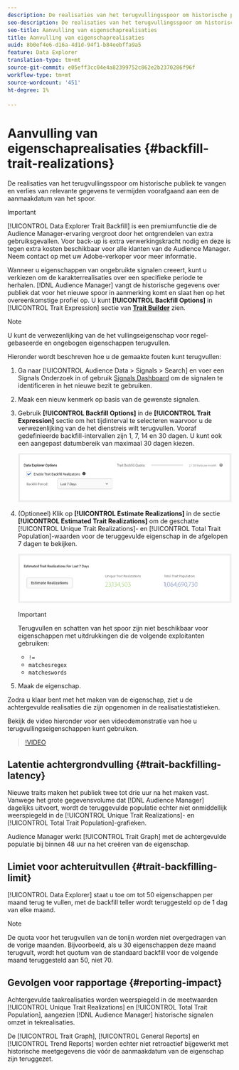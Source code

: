```yaml
---
description: De realisaties van het terugvullingsspoor om historische publiek te vangen en verlies van relevante gegevens te vermijden voorafgaand aan een de aanmaakdatum van het spoor.
seo-description: De realisaties van het terugvullingsspoor om historische publiek te vangen en verlies van relevante gegevens te vermijden voorafgaand aan een de aanmaakdatum van het spoor.
seo-title: Aanvulling van eigenschaprealisaties
title: Aanvulling van eigenschaprealisaties
uuid: 8b0ef4e6-d16a-4d1d-94f1-b84eebffa9a5
feature: Data Explorer
translation-type: tm+mt
source-git-commit: e05eff3cc04e4a82399752c862e2b2370286f96f
workflow-type: tm+mt
source-wordcount: '451'
ht-degree: 1%

---
```



# Aanvulling van eigenschaprealisaties {#backfill-trait-realizations}

De realisaties van het terugvullingsspoor om historische publiek te vangen en verlies van relevante gegevens te vermijden voorafgaand aan een de aanmaakdatum van het spoor.

>[!IMPORTANT]
>
>[!UICONTROL Data Explorer Trait Backfill] is een premiumfunctie die de Audience Manager-ervaring vergroot door het ontgrendelen van extra gebruiksgevallen. Voor back-up is extra verwerkingskracht nodig en deze is tegen extra kosten beschikbaar voor alle klanten van de Audience Manager. Neem contact op met uw Adobe-verkoper voor meer informatie.

Wanneer u eigenschappen van ongebruikte signalen creeert, kunt u verkiezen om de karakterrealisaties over een specifieke periode te herhalen. [!DNL Audience Manager] vangt de historische gegevens over publiek dat voor het nieuwe spoor in aanmerking komt en slaat hen op het overeenkomstige profiel op. U kunt **[!UICONTROL Backfill Options]** in [!UICONTROL Trait Expression] sectie van **[Trait Builder](../../features/traits/about-trait-builder.md)** zien.

>[!NOTE]
>
>U kunt de verwezenlijking van de het vullingseigenschap voor regel-gebaseerde en ongebogen eigenschappen terugvullen.

Hieronder wordt beschreven hoe u de gemaakte fouten kunt terugvullen:

1. Ga naar [!UICONTROL Audience Data > Signals > Search] en voer een Signals Onderzoek in of gebruik [Signals Dashboard](../../features/data-explorer/data-explorer-signals-dashboard.md) om de signalen te identificeren in het nieuwe bezit te gebruiken.
1. Maak een nieuw kenmerk op basis van de gewenste signalen.
1. Gebruik **[!UICONTROL Backfill Options]** in de **[!UICONTROL Trait Expression]** sectie om het tijdinterval te selecteren waarvoor u de verwezenlijking van de het dienstreis wilt terugvullen. Vooraf gedefinieerde backfill-intervallen zijn 1, 7, 14 en 30 dagen. U kunt ook een aangepast datumbereik van maximaal 30 dagen kiezen.

   ![trait-backfill](assets/signals-trait-backfill.png)

1. (Optioneel) Klik op **[!UICONTROL Estimate Realizations]** in de sectie **[!UICONTROL Estimated Trait Realizations]** om de geschatte [!UICONTROL Unique Trait Realizations]- en [!UICONTROL Total Trait Population]-waarden voor de teruggevulde eigenschap in de afgelopen 7 dagen te bekijken.

   ![ramen en waarheidsgetrouwheid](assets/estimate-trait-realizations.png)

   >[!IMPORTANT]
   >
   >Terugvullen en schatten van het spoor zijn niet beschikbaar voor eigenschappen met uitdrukkingen die de volgende exploitanten gebruiken:
   >    * `!=`
   >    * `matchesregex`
   >    * `matcheswords`

1. Maak de eigenschap.

Zodra u klaar bent met het maken van de eigenschap, ziet u de achtergevulde realisaties die zijn opgenomen in de realisatiestatistieken.

Bekijk de video hieronder voor een videodemonstratie van hoe u terugvullingseigenschappen kunt gebruiken.

>[!VIDEO](https://video.tv.adobe.com/v/25169/)

## Latentie achtergrondvulling {#trait-backfilling-latency}

Nieuwe traits maken het publiek twee tot drie uur na het maken vast. Vanwege het grote gegevensvolume dat [!DNL Audience Manager] dagelijks uitvoert, wordt de teruggevulde populatie echter niet onmiddellijk weerspiegeld in de [!UICONTROL Unique Trait Realizations]- en [!UICONTROL Total Trait Population]-grafieken.

Audience Manager werkt [!UICONTROL Trait Graph] met de achtergevulde populatie bij binnen 48 uur na het creëren van de eigenschap.

## Limiet voor achteruitvullen {#trait-backfilling-limit}

[!UICONTROL Data Explorer] staat u toe om tot 50 eigenschappen per maand terug te vullen, met de backfill teller wordt teruggesteld op de 1 dag van elke maand.

>[!NOTE]
>
>De quota voor het terugvullen van de tonijn worden niet overgedragen van de vorige maanden. Bijvoorbeeld, als u 30 eigenschappen deze maand terugvult, wordt het quotum van de standaard backfill voor de volgende maand teruggesteld aan 50, niet 70.

## Gevolgen voor rapportage {#reporting-impact}

Achtergevulde taakrealisaties worden weerspiegeld in de meetwaarden [!UICONTROL Unique Trait Realizations] en [!UICONTROL Total Trait Population], aangezien [!DNL Audience Manager] historische signalen omzet in tekrealisaties.

De [!UICONTROL Trait Graph], [!UICONTROL General Reports] en [!UICONTROL Trend Reports] worden echter niet retroactief bijgewerkt met historische meetgegevens die vóór de aanmaakdatum van de eigenschap zijn teruggezet.